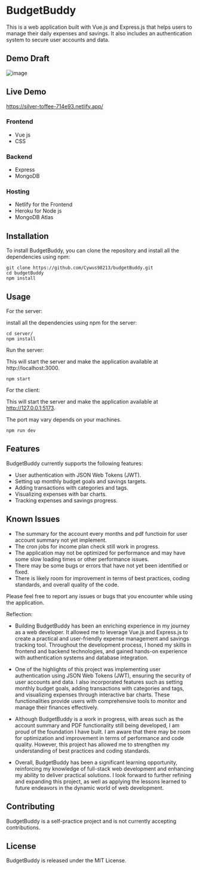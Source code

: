 # BudgetBuddy

This is a web application built with Vue.js and Express.js that helps users to manage their daily expenses and savings. It also includes an authentication system to secure user accounts and data.

## Demo Draft

![image](https://github.com/Cywus98213/budgetBuddy/assets/91040918/748330ff-3209-4bbd-acde-0f9118524322)


## Live Demo
https://silver-toffee-714e93.netlify.app/




### Frontend

- Vue js
- CSS

### Backend

- Express
- MongoDB

### Hosting

- Netlify for the Frontend
- Heroku for Node js
- MongoDB Atlas

## Installation

To install BudgetBuddy, you can clone the repository and install all the dependencies using npm:

```
git clone https://github.com/Cywus98213/budgetBuddy.git
cd budgetBuddy
npm install
```

## Usage

For the server:

install all the dependencies using npm for the server:

```
cd server/
npm install
```

Run the server:

This will start the server and make the application available at http://localhost:3000.

```
npm start
```

For the client:

This will start the server and make the application available at http://127.0.0.1:5173.

The port may vary depends on your machines.

```
npm run dev
```

## Features

BudgetBuddy currently supports the following features:

- User authentication with JSON Web Tokens (JWT).
- Setting up monthly budget goals and savings targets.
- Adding transactions with categories and tags.
- Visualizing expenses with bar charts.
- Tracking expenses and savings progress.

## Known Issues

- The summary for the account every months and pdf functioin for user account summary not yet implement.
- The cron jobs for income plan check still work in progress.
- The application may not be optimized for performance and may have some slow loading times or other performance issues.
- There may be some bugs or errors that have not yet been identified or fixed.
- There is likely room for improvement in terms of best practices, coding standards, and overall quality of the code.

Please feel free to report any issues or bugs that you encounter while using the application.

Reflection:

- Building BudgetBuddy has been an enriching experience in my journey as a web developer. It allowed me to leverage Vue.js and Express.js to create a practical and user-friendly expense management and savings tracking tool. Throughout the development process, I honed my skills in frontend and backend technologies, and gained hands-on experience with authentication systems and database integration.

- One of the highlights of this project was implementing user authentication using JSON Web Tokens (JWT), ensuring the security of user accounts and data. I also incorporated features such as setting monthly budget goals, adding transactions with categories and tags, and visualizing expenses through interactive bar charts. These functionalities provide users with comprehensive tools to monitor and manage their finances effectively.

- Although BudgetBuddy is a work in progress, with areas such as the account summary and PDF functionality still being developed, I am proud of the foundation I have built. I am aware that there may be room for optimization and improvement in terms of performance and code quality. However, this project has allowed me to strengthen my understanding of best practices and coding standards.

- Overall, BudgetBuddy has been a significant learning opportunity, reinforcing my knowledge of full-stack web development and enhancing my ability to deliver practical solutions. I look forward to further refining and expanding this project, as well as applying the lessons learned to future endeavors in the dynamic world of web development.

## Contributing

BudgetBuddy is a self-practice project and is not currently accepting contributions.

## License

BudgetBuddy is released under the MIT License.
